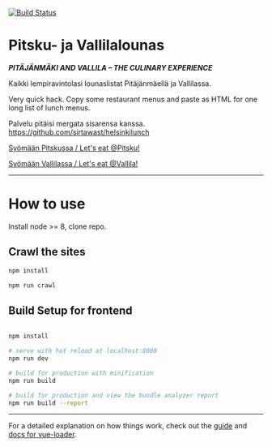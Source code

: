 [![Build Status](https://travis-ci.org/sirtawast/pitskulounas.svg?branch=master)](https://travis-ci.org/sirtawast/pitskulounas)

# Pitsku- ja Vallilalounas

_**PITÄJÄNMÄKI AND VALLILA – THE CULINARY EXPERIENCE**_


Kaikki lempiravintolasi lounaslistat Pitäjänmäellä ja Vallilassa.

Very quick hack. Copy some restaurant menus and paste as HTML for one long list of lunch menus.

Palvelu pitäisi mergata sisarensa kanssa. https://github.com/sirtawast/helsinkilunch


[Syömään Pitskussa / Let's eat @Pitsku!](https://sirtawast.github.io/pitskulounas)

[Syömään Vallilassa / Let's eat @Vallila!](https://sirtawast.github.io/pitskulounas)

---

# How to use

Install node >= 8, clone repo.

## Crawl the sites

``` bash
npm install

npm run crawl
```

## Build Setup for frontend

``` bash

npm install

# serve with hot reload at localhost:8080
npm run dev

# build for production with minification
npm run build

# build for production and view the bundle analyzer report
npm run build --report
```

---

For a detailed explanation on how things work, check out the [guide](http://vuejs-templates.github.io/webpack/) and [docs for vue-loader](http://vuejs.github.io/vue-loader).
